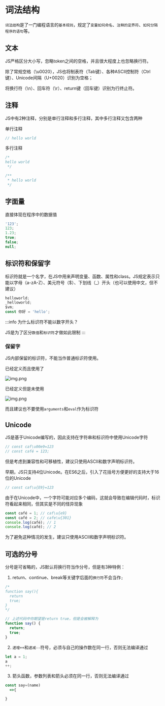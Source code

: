 # 词法结构

`词法结构`是了一门编程语言的`基本规则`，规定了`变量如何命名`、`注释的定界符`、`如何分隔程序的语句`等。

## 文本

JS严格区分大小写，忽略token之间的空格，并且很大程度上也忽略换行符。

除了常规空格（\u0020），JS也将制表符（Tab键）、各种ASCII控制符（Ctrl键）、Unicode间隔（U+0020）识别为空格；

将换行符（\n）、回车符（\r）、return键（回车键）识别为行终止符。

## 注释

JS中有2种注释，分别是单行注释和多行注释，其中多行注释又包含两种

单行注释

```js
// hello world
```

多行注释

```js
/*
hello world
 */

/**
 * hello world
 */
```

## 字面量

直接体现在程序中的数据值

```js
'123';
123;
1.23;
true;
false;
null;
```

## 标识符和保留字

标识符就是一个名字，在JS中用来声明变量、函数、属性和class。JS规定表示只能以字母（a-zA-Z）、美元符号（$）、下划线（\_）开头（也可以使用中文，但不建议）

```js
helloworld;
_helloworld;
$vm;
const 你好 = 'hello';
```

:::info
为什么标识符不能以数字开头？

JS是为了区分`数值`和`标识符`才做如此限制
:::

### 保留字

JS内部保留的标识符，不能当作普通标识符使用。

已经定义而且使用了

![img.png](/imgs/base/js/word-stuct.png)

已经定义但是未使用

![img.png](/imgs/base/js/word-stuct-1.png)

而且建议也不要使用`arguments`和`eval`作为标识符

## Unicode

JS是基于Unicode编写的，因此支持在字符串和标识符中使用Unicode字符

```js
// const caf\u00e9=123
// const café = 123;
```

但是考虑到兼容性和可移植性，建议只使用ASCII和数字声明标识符。

早期，JS只支持4位Unicode。在ES6之后，引入了花括号方便更好的支持大于16位的Unicode

```js
// const caf\u{E9}=123
```

由于在Unicode中，一个字符可能对应多个编码，这就会导致在编辑代码时，标识符看起来相同，但其实是不同的怪异现象

```js
const café = 1; // caf\u{e9}
const café = 2; // cafe\u{301}
console.log(café); // 1
console.log(café); // 2
```

为了避免这种情况的发生，建议只使用ASCII和数字声明标识符。

## 可选的分号

分号是可省略的，JS默认将换行符当作分号，但是有3种特例：

1. return、continue、break等关键字后面的`换行符`不会当作`;`

```js
/*
function say(){
  return 
  true;
}
*/

// 上述代码中你期望是return true，但是会被解释为
function say() {
  return;
  true;
}
```

2. `递增++`和`递减--`符号，必须与自己的操作数在同一行，否则无法编译通过

```js
let a = 1;
a
++;
```

3. 箭头函数，参数列表和箭头必须在同一行，否则无法编译通过

```js
const say=(name)
  =>{

}
```
